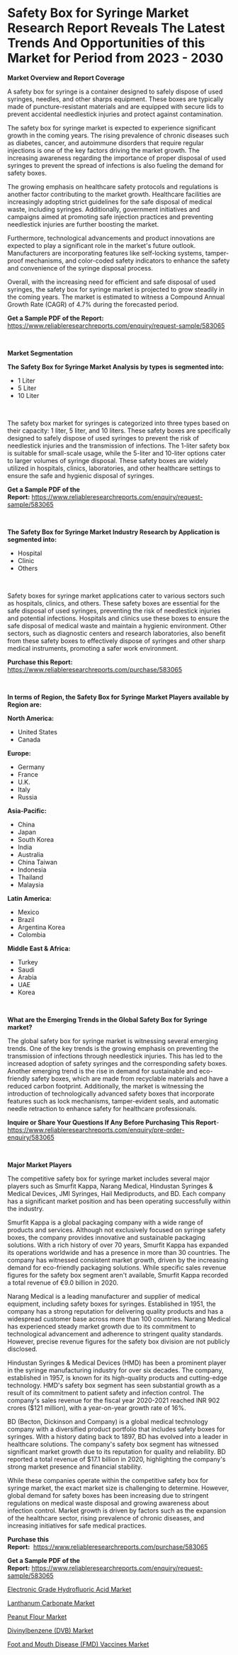 <p><h1>Safety Box for Syringe Market Research Report Reveals The Latest Trends And Opportunities of this Market for Period from 2023 - 2030</h1></p><p><strong>Market Overview and Report Coverage</strong></p>
<p><p>A safety box for syringe is a container designed to safely dispose of used syringes, needles, and other sharps equipment. These boxes are typically made of puncture-resistant materials and are equipped with secure lids to prevent accidental needlestick injuries and protect against contamination.</p><p>The safety box for syringe market is expected to experience significant growth in the coming years. The rising prevalence of chronic diseases such as diabetes, cancer, and autoimmune disorders that require regular injections is one of the key factors driving the market growth. The increasing awareness regarding the importance of proper disposal of used syringes to prevent the spread of infections is also fueling the demand for safety boxes.</p><p>The growing emphasis on healthcare safety protocols and regulations is another factor contributing to the market growth. Healthcare facilities are increasingly adopting strict guidelines for the safe disposal of medical waste, including syringes. Additionally, government initiatives and campaigns aimed at promoting safe injection practices and preventing needlestick injuries are further boosting the market.</p><p>Furthermore, technological advancements and product innovations are expected to play a significant role in the market's future outlook. Manufacturers are incorporating features like self-locking systems, tamper-proof mechanisms, and color-coded safety indicators to enhance the safety and convenience of the syringe disposal process.</p><p>Overall, with the increasing need for efficient and safe disposal of used syringes, the safety box for syringe market is projected to grow steadily in the coming years. The market is estimated to witness a Compound Annual Growth Rate (CAGR) of 4.7% during the forecasted period.</p></p>
<p><strong>Get a Sample PDF of the Report:</strong> <a href="https://www.reliableresearchreports.com/enquiry/request-sample/583065">https://www.reliableresearchreports.com/enquiry/request-sample/583065</a></p>
<p>&nbsp;</p>
<p><strong>Market Segmentation</strong></p>
<p><strong>The Safety Box for Syringe Market Analysis by types is segmented into:</strong></p>
<p><ul><li>1 Liter</li><li>5 Liter</li><li>10 Liter</li></ul></p>
<p>&nbsp;</p>
<p><p>The safety box market for syringes is categorized into three types based on their capacity: 1 liter, 5 liter, and 10 liters. These safety boxes are specifically designed to safely dispose of used syringes to prevent the risk of needlestick injuries and the transmission of infections. The 1-liter safety box is suitable for small-scale usage, while the 5-liter and 10-liter options cater to larger volumes of syringe disposal. These safety boxes are widely utilized in hospitals, clinics, laboratories, and other healthcare settings to ensure the safe and hygienic disposal of syringes.</p></p>
<p><strong>Get a Sample PDF of the Report:</strong>&nbsp;<a href="https://www.reliableresearchreports.com/enquiry/request-sample/583065">https://www.reliableresearchreports.com/enquiry/request-sample/583065</a></p>
<p>&nbsp;</p>
<p><strong>The Safety Box for Syringe Market Industry Research by Application is segmented into:</strong></p>
<p><ul><li>Hospital</li><li>Clinic</li><li>Others</li></ul></p>
<p>&nbsp;</p>
<p><p>Safety boxes for syringe market applications cater to various sectors such as hospitals, clinics, and others. These safety boxes are essential for the safe disposal of used syringes, preventing the risk of needlestick injuries and potential infections. Hospitals and clinics use these boxes to ensure the safe disposal of medical waste and maintain a hygienic environment. Other sectors, such as diagnostic centers and research laboratories, also benefit from these safety boxes to effectively dispose of syringes and other sharp medical instruments, promoting a safer work environment.</p></p>
<p><strong>Purchase this Report:</strong>&nbsp; <a href="https://www.reliableresearchreports.com/purchase/583065">https://www.reliableresearchreports.com/purchase/583065</a></p>
<p>&nbsp;</p>
<p><strong>In terms of Region, the Safety Box for Syringe Market Players available by Region are:</strong></p>
<p>
    <p> <strong> North America: </strong>
        <ul>
            <li>United States</li>
            <li>Canada</li>
        </ul>
        </p> 
    <p> <strong> Europe: </strong>
        <ul>
            <li>Germany</li>
            <li>France</li>
            <li>U.K.</li>
            <li>Italy</li>
            <li>Russia</li>
        </ul>
        </p> 
    <p> <strong> Asia-Pacific: </strong>
        <ul>
            <li>China</li>
            <li>Japan</li>
            <li>South Korea</li>
            <li>India</li>
            <li>Australia</li>
            <li>China Taiwan</li>
            <li>Indonesia</li>
            <li>Thailand</li>
            <li>Malaysia</li>
        </ul>
        </p> 
    <p> <strong> Latin America: </strong>
        <ul>
            <li>Mexico</li>
            <li>Brazil</li>
            <li>Argentina Korea</li>
            <li>Colombia</li>
        </ul>
        </p> 
    <p> <strong> Middle East & Africa: </strong>
        <ul>
            <li>Turkey</li>
            <li>Saudi</li>
            <li>Arabia</li>
            <li>UAE</li>
            <li>Korea</li>
        </ul>
    </p>
    </p>
<p>&nbsp;</p>
<p><strong>What are the Emerging Trends in the Global Safety Box for Syringe market?</strong></p>
<p><p>The global safety box for syringe market is witnessing several emerging trends. One of the key trends is the growing emphasis on preventing the transmission of infections through needlestick injuries. This has led to the increased adoption of safety syringes and the corresponding safety boxes. Another emerging trend is the rise in demand for sustainable and eco-friendly safety boxes, which are made from recyclable materials and have a reduced carbon footprint. Additionally, the market is witnessing the introduction of technologically advanced safety boxes that incorporate features such as lock mechanisms, tamper-evident seals, and automatic needle retraction to enhance safety for healthcare professionals.</p></p>
<p><strong>Inquire or Share Your Questions If Any Before Purchasing This Report</strong>- <a href="https://www.reliableresearchreports.com/enquiry/pre-order-enquiry/583065">https://www.reliableresearchreports.com/enquiry/pre-order-enquiry/583065</a></p>
<p>&nbsp;</p>
<p><strong>Major Market Players</strong></p>
<p><p>The competitive safety box for syringe market includes several major players such as Smurfit Kappa, Narang Medical, Hindustan Syringes & Medical Devices, JMI Syringes, Hail Mediproducts, and BD. Each company has a significant market position and has been operating successfully within the industry.</p><p>Smurfit Kappa is a global packaging company with a wide range of products and services. Although not exclusively focused on syringe safety boxes, the company provides innovative and sustainable packaging solutions. With a rich history of over 70 years, Smurfit Kappa has expanded its operations worldwide and has a presence in more than 30 countries. The company has witnessed consistent market growth, driven by the increasing demand for eco-friendly packaging solutions. While specific sales revenue figures for the safety box segment aren't available, Smurfit Kappa recorded a total revenue of €9.0 billion in 2020.</p><p>Narang Medical is a leading manufacturer and supplier of medical equipment, including safety boxes for syringes. Established in 1951, the company has a strong reputation for delivering quality products and has a widespread customer base across more than 100 countries. Narang Medical has experienced steady market growth due to its commitment to technological advancement and adherence to stringent quality standards. However, precise revenue figures for the safety box division are not publicly disclosed.</p><p>Hindustan Syringes & Medical Devices (HMD) has been a prominent player in the syringe manufacturing industry for over six decades. The company, established in 1957, is known for its high-quality products and cutting-edge technology. HMD's safety box segment has seen substantial growth as a result of its commitment to patient safety and infection control. The company's sales revenue for the fiscal year 2020-2021 reached INR 902 crores ($121 million), with a year-on-year growth rate of 16%.</p><p>BD (Becton, Dickinson and Company) is a global medical technology company with a diversified product portfolio that includes safety boxes for syringes. With a history dating back to 1897, BD has evolved into a leader in healthcare solutions. The company's safety box segment has witnessed significant market growth due to its reputation for quality and reliability. BD reported a total revenue of $17.1 billion in 2020, highlighting the company's strong market presence and financial stability.</p><p>While these companies operate within the competitive safety box for syringe market, the exact market size is challenging to determine. However, global demand for safety boxes has been increasing due to stringent regulations on medical waste disposal and growing awareness about infection control. Market growth is driven by factors such as the expansion of the healthcare sector, rising prevalence of chronic diseases, and increasing initiatives for safe medical practices.</p></p>
<p><strong>Purchase this Report:</strong>&nbsp;&nbsp;<a href="https://www.reliableresearchreports.com/purchase/583065">https://www.reliableresearchreports.com/purchase/583065</a></p>
<p></p>
<p><strong>Get a Sample PDF of the Report:</strong>&nbsp;<a href="https://www.reliableresearchreports.com/enquiry/request-sample/583065">https://www.reliableresearchreports.com/enquiry/request-sample/583065</a></p>
<p><p><a href="https://www.linkedin.com/pulse/decoding-electronic-grade-hydrofluoric-acid-market-deep-dive/">Electronic Grade Hydrofluoric Acid Market</a></p><p><a href="https://medium.com/@dellkoepp/lanthanum-carbonate-market-size-growth-forecast-2023-2030-183a71ed7be8">Lanthanum Carbonate Market</a></p><p><a href="https://medium.com/@janicegriffin2022/peanut-flour-market-size-growth-forecast-2023-2030-fd1ee01c6c65">Peanut Flour Market</a></p><p><a href="https://www.linkedin.com/pulse/decoding-divinylbenzene-dvb-market-deep/">Divinylbenzene (DVB) Market</a></p><p><a href="https://www.linkedin.com/pulse/foot-mouth-disease-fmd-vaccines-market-share-amp-new-trends/">Foot and Mouth Disease (FMD) Vaccines Market</a></p></p>